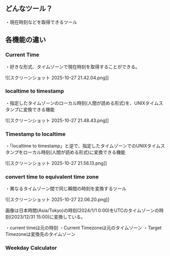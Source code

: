## どんなツール？
・現在時刻などを取得できるツール
## 各機能の違い

### Current Time

・好きな形式、タイムゾーンで現在時刻を取得することができる。

![[スクリーンショット 2025-10-27 21.42.04.png]]
### localtime to timestamp

・指定したタイムゾーンのローカル時刻(人間が読める形式)を、UNIXタイムスタンプに変換できる機能

![[スクリーンショット 2025-10-27 21.48.43.png]]
### Timestamp to localtime

・「localtime to timestamp」と逆で、指定したタイムゾーンでのUNIXタイムスタンプをローカル時刻(人間が読める形式)に変換できる機能

![[スクリーンショット 2025-10-27 21.56.13.png]]

### convert time to equivalent time zone

・異なるタイムゾーン間で同じ瞬間の時刻を変換するツール

![[スクリーンショット 2025-10-27 22.06.20.png]]

画像は日本時間(Asia/Tokyo)の時刻(2024/1/1 0:00)をUTCのタイムゾーンの時刻(2023/12/31 15:00)に変換している。

・current timeは元の時刻
・Current Timezoneは元のタイムゾーン
・Target Timezoneは変換先のタイムゾーン

### Weekday Calculator

